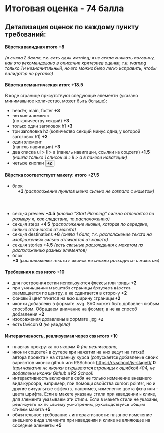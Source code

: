 # Итоговая оценка -  74 балла


## Детализация оценок по каждому пункту требований:

#### Вёрстка валидная **итого +8**

*(я сняла 2 балла, т.к. есть один warning; я не стала снимать половину, как это рекомендовано в описании критериев оценки, т.к. warning только 1 и незначительный, но его можно было легко исправить, чтобы валидатор не ругался)*

#### Вёрстка семантическая **итого +18.5**

В коде странице присутствуют следующие элементы (указано минимальное количество, может быть больше):

- header, main, footer  **+3** 
- четыре элемента <section> (по количеству секций) **+3**
- только один заголовок h1 **+3**
- три заголовка h2 (количество секций минус одна, у которой заголовок h1) **+3**
- один элемент <nav> (панель навигации) **+3**
- два списка ul > li > a (панель навигации, ссылки на соцсети) **+1.5** *(нашла только 1 список ul > li > a в панели навагации)*
- четыре кнопки <button> **+2**

#### Вёрстка соответствует макету: **итого +27.5**
- блок <header> **+3**  *(расположение пунктов меню сильно не совпало с макетом)*
- секция preview **+4.5** *(кнопка "Start Planning" сильно отлечается по размеру и, как следствие, по расположению)*
- секция steps **+4.5** *(расположение иконки, которая по середине, сильно отличается от макета)*
- секция destinations **+8** *(сняла 1 балл, т.к. расположение текста на изображениях сильно отличается от макета)*
- секция stories **+4.5** *(есть сильные расхождения с макетом по расположению разных элементов)*
- блок <footer> **+3** *(расположение текста и иконок не сильно расходится с макетом)*

#### Требования к css **итого +10**
- для построения сетки используются флексы или гриды **+2**
- при уменьшении масштаба страницы браузера вёрстка размещается по центру, а не сдвигается в сторону **+2**
- фоновый цвет тянется на всю ширину страницы **+2**
- иконки добавлены в формате .svg. SVG может быть добавлен любым способом. Обращаем внимание на формат, а не на способ добавления **+2**
- изображения добавлены в формате .jpg **+2**
- есть favicon **0** *(не увидела)*

#### Интерактивность, реализуемая через css **итого +10**
- плавная прокрутка по якорям **0** *(не реализована)*
- иконки соцсетей в футере при нажатии на них ведут на гитхаб автора проекта и на страницу курса (допускается добавление своих вариантов иконок github или RSSchool) https://rs.school/js-stage0/ **0** *(при нажатии на иконки открываются страницы с ошибкой 404, не добавлены иконки Github и RS School)*
- интерактивность включает в себя не только изменение внешнего вида курсора, например, при помощи свойства cursor: pointer, но и другие визуальные эффекты, например, изменение цвета фона или - цвета шрифта. Если в макете указаны стили при наведении и клике, для элемента указываем эти стили. Если в макете стили не указаны, реализуете их по своему усмотрению, руководствуясь общим стилем макета **+5**
- обязательное требование к интерактивности: плавное изменение внешнего вида элемента при наведении и клике не влияющее на соседние элементы **+5**

